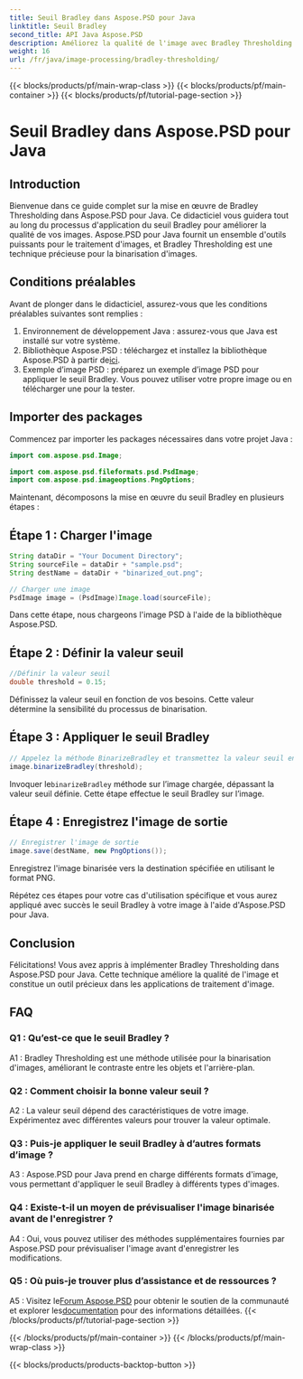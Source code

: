 ```yaml
---
title: Seuil Bradley dans Aspose.PSD pour Java
linktitle: Seuil Bradley
second_title: API Java Aspose.PSD
description: Améliorez la qualité de l'image avec Bradley Thresholding dans Aspose.PSD pour Java. Suivez notre guide étape par étape pour une binarisation d'image efficace.
weight: 16
url: /fr/java/image-processing/bradley-thresholding/
---
```


{{< blocks/products/pf/main-wrap-class >}}
{{< blocks/products/pf/main-container >}}
{{< blocks/products/pf/tutorial-page-section >}}

# Seuil Bradley dans Aspose.PSD pour Java

## Introduction

Bienvenue dans ce guide complet sur la mise en œuvre de Bradley Thresholding dans Aspose.PSD pour Java. Ce didacticiel vous guidera tout au long du processus d'application du seuil Bradley pour améliorer la qualité de vos images. Aspose.PSD pour Java fournit un ensemble d'outils puissants pour le traitement d'images, et Bradley Thresholding est une technique précieuse pour la binarisation d'images.

## Conditions préalables

Avant de plonger dans le didacticiel, assurez-vous que les conditions préalables suivantes sont remplies :

1. Environnement de développement Java : assurez-vous que Java est installé sur votre système.
2.  Bibliothèque Aspose.PSD : téléchargez et installez la bibliothèque Aspose.PSD à partir de[ici](https://releases.aspose.com/psd/java/).
3. Exemple d’image PSD : préparez un exemple d’image PSD pour appliquer le seuil Bradley. Vous pouvez utiliser votre propre image ou en télécharger une pour la tester.

## Importer des packages

Commencez par importer les packages nécessaires dans votre projet Java :

```java
import com.aspose.psd.Image;

import com.aspose.psd.fileformats.psd.PsdImage;
import com.aspose.psd.imageoptions.PngOptions;
```

Maintenant, décomposons la mise en œuvre du seuil Bradley en plusieurs étapes :

## Étape 1 : Charger l'image

```java
String dataDir = "Your Document Directory";
String sourceFile = dataDir + "sample.psd";
String destName = dataDir + "binarized_out.png";

// Charger une image
PsdImage image = (PsdImage)Image.load(sourceFile);
```

Dans cette étape, nous chargeons l'image PSD à l'aide de la bibliothèque Aspose.PSD.

## Étape 2 : Définir la valeur seuil

```java
//Définir la valeur seuil
double threshold = 0.15;
```

Définissez la valeur seuil en fonction de vos besoins. Cette valeur détermine la sensibilité du processus de binarisation.

## Étape 3 : Appliquer le seuil Bradley

```java
// Appelez la méthode BinarizeBradley et transmettez la valeur seuil en paramètre
image.binarizeBradley(threshold);
```

 Invoquer le`binarizeBradley` méthode sur l’image chargée, dépassant la valeur seuil définie. Cette étape effectue le seuil Bradley sur l’image.

## Étape 4 : Enregistrez l'image de sortie

```java
// Enregistrer l'image de sortie
image.save(destName, new PngOptions());
```

Enregistrez l'image binarisée vers la destination spécifiée en utilisant le format PNG.

Répétez ces étapes pour votre cas d'utilisation spécifique et vous aurez appliqué avec succès le seuil Bradley à votre image à l'aide d'Aspose.PSD pour Java.

## Conclusion

Félicitations! Vous avez appris à implémenter Bradley Thresholding dans Aspose.PSD pour Java. Cette technique améliore la qualité de l'image et constitue un outil précieux dans les applications de traitement d'image.

## FAQ

### Q1 : Qu’est-ce que le seuil Bradley ?

A1 : Bradley Thresholding est une méthode utilisée pour la binarisation d'images, améliorant le contraste entre les objets et l'arrière-plan.

### Q2 : Comment choisir la bonne valeur seuil ?

A2 : La valeur seuil dépend des caractéristiques de votre image. Expérimentez avec différentes valeurs pour trouver la valeur optimale.

### Q3 : Puis-je appliquer le seuil Bradley à d’autres formats d’image ?

A3 : Aspose.PSD pour Java prend en charge différents formats d'image, vous permettant d'appliquer le seuil Bradley à différents types d'images.

### Q4 : Existe-t-il un moyen de prévisualiser l'image binarisée avant de l'enregistrer ?

A4 : Oui, vous pouvez utiliser des méthodes supplémentaires fournies par Aspose.PSD pour prévisualiser l'image avant d'enregistrer les modifications.

### Q5 : Où puis-je trouver plus d’assistance et de ressources ?

 A5 : Visitez le[Forum Aspose.PSD](https://forum.aspose.com/c/psd/34) pour obtenir le soutien de la communauté et explorer les[documentation](https://reference.aspose.com/psd/java/) pour des informations détaillées.
{{< /blocks/products/pf/tutorial-page-section >}}

{{< /blocks/products/pf/main-container >}}
{{< /blocks/products/pf/main-wrap-class >}}

{{< blocks/products/products-backtop-button >}}
